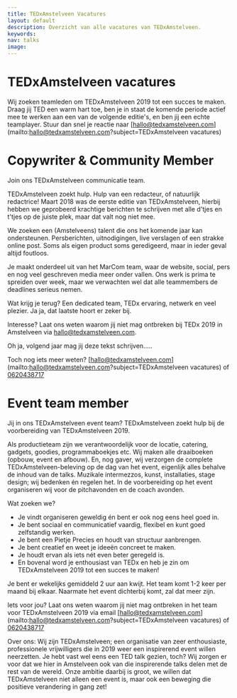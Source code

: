 ```yaml
---
title: TEDxAmstelveen Vacatures
layout: default
description: Overzicht van alle vacatures van TEDxAmstelveen.
keywords:
nav: talks
image:
---
```


# TEDxAmstelveen vacatures

Wij zoeken teamleden om TEDxAmstelveen 2019 tot een succes te maken. Draag jij TED een warm hart toe, ben je in staat de komende periode actief mee te werken aan een van de volgende editie's, en ben jij een echte teamplayer. Stuur dan snel je reactie naar [hallo@tedxamstelveen.com](mailto:hallo@tedxamstelveen.com?subject=TEDxAmstelveen vacatures)

# Copywriter & Community Member

Join ons TEDxAmstelveen communicatie team.

TEDxAmstelveen zoekt hulp. Hulp van een redacteur, of natuurlijk redactrice!
Maart 2018 was de eerste editie van TEDxAmstelveen, hierbij hebben we geprobeerd krachtige berichten te schrijven met alle d'tjes en t'tjes op de juiste plek, maar dat valt nog niet mee.

We zoeken een (Amstelveens) talent die ons het komende jaar kan ondersteunen. Persberichten, uitnodigingen, live verslagen of een strakke online post. Soms als eigen product soms geredigeerd, maar in ieder geval altijd foutloos.

Je maakt onderdeel uit van het MarCom team, waar de website, social, pers en nog veel geschreven media meer onder vallen. Ons werk is prima te spreiden over week, maar we verwachten wel dat alle teammembers de deadlines serieus nemen.

Wat krijg je terug? Een dedicated team, TEDx ervaring, netwerk en veel plezier. Ja ja, dat laatste hoort er zeker bij.

Interesse? Laat ons weten waarom jij niet mag ontbreken bij TEDx 2019 in Amstelveen via hallo@tedxamstelveen.com.

Oh ja, volgend jaar mag jij deze tekst schrijven.....

Toch nog iets meer weten? [hallo@tedxamstelveen.com](mailto:hallo@tedxamstelveen.com?subject=TEDxAmstelveen vacatures) of [0620438717](tel:0620438717)

# Event team member

Jij in ons TEDxAmstelveen event team?
TEDxAmstelveen zoekt hulp bij de voorbereiding van TEDxAmstelveen 2019.

Als productieteam zijn we verantwoordelijk voor de locatie, catering, gadgets, goodies, programmaboekjes etc. Wij maken alle draaiboeken (opbouw, event en afbouw). En, nog gaver, wij verzorgen de complete TEDxAmstelveen-beleving op de dag van het event, eigenlijk alles behalve de inhoud van de talks. Muzikale intermezzos, kunst, installaties, stage design; wij bedenken én regelen het. In de voorbereiding op het event organiseren wij voor de pitchavonden en de coach avonden.

Wat zoeken we?
- Je vindt organiseren geweldig én bent er ook nog eens heel goed in.
- Je bent sociaal en communicatief vaardig, flexibel en kunt goed zelfstandig werken.
- Je bent een Pietje Precies en houdt van structuur aanbrengen.
- Je bent creatief en weet je ideeën concreet te maken.
- Je houdt ervan als iets nét even beter geregeld is.
- En bovenal word je enthousiast van TEDx en heb je zin om TEDxAmstelveen 2019 tot een succes te maken!

Je bent er wekelijks gemiddeld 2 uur aan kwijt. Het team komt 1-2 keer per maand bij elkaar.
Naarmate het event dichterbij komt, zal dat meer zijn.

Iets voor jou? Laat ons weten waarom jij niet mag ontbreken in het team voor TEDxAmstelveen 2019 via email [hallo@tedxamstelveen.com](mailto:hallo@tedxamstelveen.com?subject=TEDxAmstelveen vacatures) of [0620438717](tel:0620438717)

Over ons:
Wij zijn TEDxAmstelveen; een organisatie van zeer enthousiaste, professionele vrijwilligers die in 2019 weer een inspirerend event willen neerzetten. Je hebt vast wel eens een TED talk gezien, toch? Wij zorgen er voor dat we hier in Amstelveen ook van die inspirerende talks delen met de rest van de wereld. Onze ambitie daarbij is groot, we willen dat TEDxAmstelveen niet alleen een event is, maar ook een beweging die positieve verandering in gang zet!
